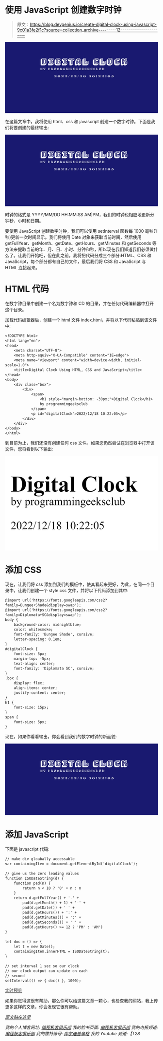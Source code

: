 # 使用 JavaScript 创建数字时钟

> 原文：<https://blog.devgenius.io/create-digital-clock-using-javascript-9c01a3fe2f1c?source=collection_archive---------12----------------------->

![](img/99a085e7299faec15a8febd54dc3dd3c.png)

在这篇文章中，我将使用 html、css 和 javascript 创建一个数字时钟。下面是我们将要创建的最终输出:

![](img/781d60a986c4cd629958f5d541ec34d9.png)

时钟的格式是 YYYY/MM/DD HH:MM:SS AM|PM，我们的时钟也相应地更新分钟秒、小时和日期。

要使用 JavaScript 创建数字时钟，我们可以使用 setInterval 函数每 1000 毫秒(1 秒)更新一次时间显示。我们将使用 Date 对象来获取当前时间，然后使用 getFullYear、getMonth、getDate、getHours、getMinutes 和 getSeconds 等方法来提取当前的年、月、日、小时、分钟和秒，所以现在我们知道我们必须做什么了。让我们开始吧，但在此之前，我将把代码分成三个部分:HTML、CSS 和 JavaScript，每个部分都有自己的文件，最后我们将 CSS 和 JavaScript 与 HTML 连接起来。

# HTML 代码

在数字钟目录中创建一个名为数字钟和 CD 的目录，并在任何代码编辑器中打开这个目录。

加载代码编辑器后，创建一个 html 文件 index.html，并将以下代码粘贴到该文件中:

```
<!DOCTYPE html>
<html lang="en">
<head>
    <meta charset="UTF-8">
    <meta http-equiv="X-UA-Compatible" content="IE=edge">
    <meta name="viewport" content="width=device-width, initial-scale=1.0">
    <title>Digital Clock Using HTML, CSS and JavaScript</title>
</head>
<body>
    <div class="box">
        <div>
            <span>
                <h1 style="margin-bottom: -30px;">Digital Clock</h1>
                by programmingeeksclub
            </span>
            <p id="digitalClock">2022/12/18 10:22:05</p>
        </div>
    </div>
</body>
</html>
```

到目前为止，我们还没有创建任何 css 文件。如果您仍然尝试在浏览器中打开该文件，您将看到以下输出:

![](img/b7fd325edcf6a83f26c39ae88a93cc51.png)

# 添加 CSS

现在，让我们将 css 添加到我们的模板中，使其看起来更好，为此，在同一个目录中，让我们创建一个 style.css 文件，并将以下代码添加到其中:

```
@import url('https://fonts.googleapis.com/css2?family=Bungee+Shade&display=swap');
@import url('https://fonts.googleapis.com/css2?family=Diplomata+SC&display=swap');
body {
    background-color: midnightblue;
    color: whitesmoke;
    font-family: 'Bungee Shade', cursive;
    letter-spacing: 0.1em;
}
#digitalClock {
    font-size: 5px;
    margin-top: -5px;
    text-align: center;
    font-family: 'Diplomata SC', cursive;
}
.box {
    display: flex;
    align-items: center;
    justify-content: center;
}
h1 {
    font-size: 15px;
}
span {
    font-size: 5px;
}
```

现在，如果你看看输出，你会看到我们的数字时钟的新面貌:

![](img/701cec0e656566bb028556a7e72d451a.png)

# 添加 JavaScript

下面是 javascript 代码:

```
// make div gloabally accessable
var containingItem = document.getElementById('digitalClock');

// give us the zero leading values
function ISODateString(d) {
    function pad(n) {
        return n < 10 ? '0' + n : n
    }
    return d.getFullYear() + '-' +
        pad(d.getMonth() + 1) + '-' +
        pad(d.getDate()) + ' ' +
        pad(d.getHours()) + ':' +
        pad(d.getMinutes()) + ':' +
        pad(d.getSeconds()) + ' ' +
        pad(d.getHours() >= 12 ? 'PM' : 'AM')
}

let doc = () => {
    let t = new Date();
    containingItem.innerHTML = ISODateString(t);
}

// set interval 1 sec so our clock
// our clock output can update on each
// second
setInterval(() => { doc() }, 1000);
```

[实时预览](https://mavensingh.github.io/JavaScript/projects/create-digital-clock-using-javascript/)

如果你觉得这很有帮助，那么你可以给这篇文章一颗心，也检查我的网站，我上传更多这样的文章，你会发现它很有帮助。

[*原文贴在这里*](https://programmingeeksclub.com/create-digital-clock-using-javascript/)

*我的个人博客网址:* [*编程极客俱乐部*](https://programmingeeksclub.com/)
*我的脸书页面:* [*编程极客俱乐部*](https://www.facebook.com/profile.php?id=100086258693659)
*我的电报频道:* [*编程极客俱乐部*](https://t.me/dpgcl)
*我的推特账号:* [*库尔迪普辛格*](https://twitter.com/kusinghofficial)
*我的 Youtube 频道:【T28*